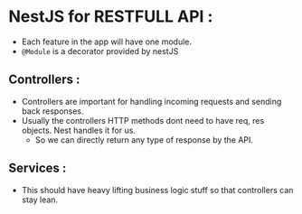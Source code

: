 # NestJS for RESTFULL API :

- Each feature in the app will have one module. 
- `@Module` is a decorator provided by nestJS

## Controllers : 

- Controllers are important for handling incoming requests and sending back responses.
- Usually the controllers HTTP methods dont need to have req, res objects. Nest handles it for us. 
  - So we can directly return any type of response by the API.


## Services :

- This should have heavy lifting business logic stuff so that controllers can stay lean.